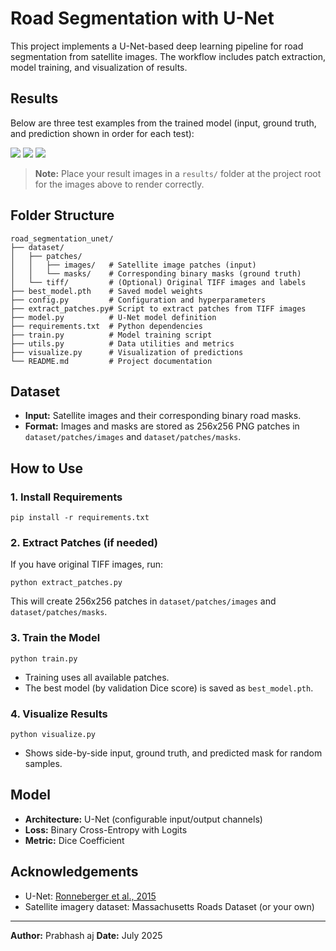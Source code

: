 # Road Segmentation with U-Net

This project implements a U-Net-based deep learning pipeline for road segmentation from satellite images. The workflow includes patch extraction, model training, and visualization of results.



## Results
Below are three test examples from the trained model (input, ground truth, and prediction shown in order for each test):

![](results/WhatsApp%20Image%202025-07-19%20at%2023.06.58_f7e4a865.jpg)
![](results/WhatsApp%20Image%202025-07-19%20at%2023.06.58_8c5ef6e9.jpg)
![](results/WhatsApp%20Image%202025-07-19%20at%2023.07.00_1017b986.jpg)

> **Note:** Place your result images in a `results/` folder at the project root for the images above to render correctly.

## Folder Structure

```
road_segmentation_unet/
├── dataset/
│   ├── patches/
│   │   ├── images/   # Satellite image patches (input)
│   │   └── masks/    # Corresponding binary masks (ground truth)
│   └── tiff/         # (Optional) Original TIFF images and labels
├── best_model.pth    # Saved model weights
├── config.py         # Configuration and hyperparameters
├── extract_patches.py# Script to extract patches from TIFF images
├── model.py          # U-Net model definition
├── requirements.txt  # Python dependencies
├── train.py          # Model training script
├── utils.py          # Data utilities and metrics
├── visualize.py      # Visualization of predictions
└── README.md         # Project documentation
```

## Dataset
- **Input:** Satellite images and their corresponding binary road masks.
- **Format:** Images and masks are stored as 256x256 PNG patches in `dataset/patches/images` and `dataset/patches/masks`.

## How to Use

### 1. Install Requirements
```
pip install -r requirements.txt
```

### 2. Extract Patches (if needed)
If you have original TIFF images, run:
```
python extract_patches.py
```
This will create 256x256 patches in `dataset/patches/images` and `dataset/patches/masks`.

### 3. Train the Model
```
python train.py
```
- Training uses all available patches.
- The best model (by validation Dice score) is saved as `best_model.pth`.

### 4. Visualize Results
```
python visualize.py
```
- Shows side-by-side input, ground truth, and predicted mask for random samples.

## Model
- **Architecture:** U-Net (configurable input/output channels)
- **Loss:** Binary Cross-Entropy with Logits
- **Metric:** Dice Coefficient

## Acknowledgements
- U-Net: [Ronneberger et al., 2015](https://arxiv.org/abs/1505.04597)
- Satellite imagery dataset: Massachusetts Roads Dataset (or your own)

---

**Author:** Prabhash aj
**Date:** July 2025
